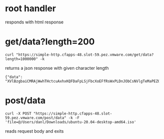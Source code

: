 

# root handler

responds with html response

# get/data?length=200

```
curl "https://simple-http.cfapps-48.slot-59.pez.vmware.com/get/data?length=1000000" -k
```

returns a json response with given character length 

```
{"data": "XVlBzgbaiCMRAjWwhTHctcuAxhxKQFDaFpLSjFbcXoEFfRsWxPLDnJObCsNVlgTeMaPEZQleQYhYzRyWJjPjzpfRFEgmotaFetHsbZRjxAwnwekrBEmfdzdcEkXBAkjQZLCtTMtTCoaNatyyiNKAReKJyiXJrscctNswYNsGRussVmaozFZBsbOJiFQGZsnwTKSmVoiG"}
```

# post/data

```
curl -X POST "https://simple-http.cfapps-48.slot-59.pez.vmware.com/post/data" -k -F 'file=@/Users/danl/Downloads/ubuntu-20.04-desktop-amd64.iso'
```

reads request body and exits